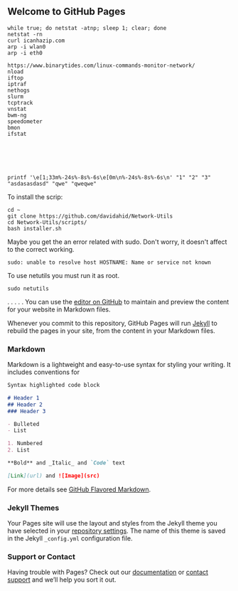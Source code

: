 ## Welcome to GitHub Pages


```
while true; do netstat -atnp; sleep 1; clear; done
netstat -rn
curl icanhazip.com
arp -i wlan0
arp -i eth0

https://www.binarytides.com/linux-commands-monitor-network/
nload
iftop
iptraf
nethogs
slurm
tcptrack
vnstat
bwm-ng
speedometer
bmon
ifstat






printf '\e[1;33m%-24s%-8s%-6s\e[0m\n%-24s%-8s%-6s\n' "1" "2" "3" "asdasasdasd" "qwe" "qweqwe"
```

To install the scrip:
```
cd ~
git clone https://github.com/davidahid/Network-Utils
cd Network-Utils/scripts/
bash installer.sh
```
Maybe you get the an error related with sudo. Don't worry, it doesn't affect to the correct working.
```
sudo: unable to resolve host HOSTNAME: Name or service not known
```
To use netutils you must run it as root.
```
sudo netutils
```

.
.
.
.
.
You can use the [editor on GitHub](https://github.com/davidahid/Network-Utils/edit/master/README.md) to maintain and preview the content for your website in Markdown files.

Whenever you commit to this repository, GitHub Pages will run [Jekyll](https://jekyllrb.com/) to rebuild the pages in your site, from the content in your Markdown files.

### Markdown

Markdown is a lightweight and easy-to-use syntax for styling your writing. It includes conventions for

```markdown
Syntax highlighted code block

# Header 1
## Header 2
### Header 3

- Bulleted
- List

1. Numbered
2. List

**Bold** and _Italic_ and `Code` text

[Link](url) and ![Image](src)
```

For more details see [GitHub Flavored Markdown](https://guides.github.com/features/mastering-markdown/).

### Jekyll Themes

Your Pages site will use the layout and styles from the Jekyll theme you have selected in your [repository settings](https://github.com/davidahid/Network-Utils/settings). The name of this theme is saved in the Jekyll `_config.yml` configuration file.

### Support or Contact

Having trouble with Pages? Check out our [documentation](https://help.github.com/categories/github-pages-basics/) or [contact support](https://github.com/contact) and we’ll help you sort it out.
